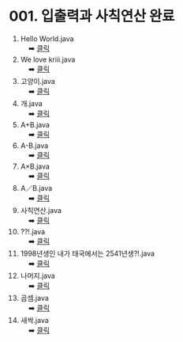 # 001. 입출력과 사칙연산 완료

001. Hello World.java    <br /> &nbsp; &nbsp; ➡️ [클릭](https://github.com/hongcoding94/Daily-Coding-Test-java/blob/main/BackJoon/001.%20%EC%9E%85%EC%B6%9C%EB%A0%A5%EA%B3%BC%20%EC%82%AC%EC%B9%99%EC%97%B0%EC%82%B0/001.%20Hello%20World.java)
002. We love kriii.java <br /> &nbsp; &nbsp; ➡️ [클릭](https://github.com/hongcoding94/Daily-Coding-Test-java/blob/main/BackJoon/001.%20%EC%9E%85%EC%B6%9C%EB%A0%A5%EA%B3%BC%20%EC%82%AC%EC%B9%99%EC%97%B0%EC%82%B0/002.%20We%20love%20kriii.java)
003. 고양이.java <br /> &nbsp; &nbsp; ➡️ [클릭](https://github.com/hongcoding94/Daily-Coding-Test-java/blob/main/BackJoon/001.%20%EC%9E%85%EC%B6%9C%EB%A0%A5%EA%B3%BC%20%EC%82%AC%EC%B9%99%EC%97%B0%EC%82%B0/003.%20%EA%B3%A0%EC%96%91%EC%9D%B4.java)
004. 개.java <br /> &nbsp; &nbsp; ➡️ [클릭](https://github.com/hongcoding94/Daily-Coding-Test-java/blob/main/BackJoon/001.%20%EC%9E%85%EC%B6%9C%EB%A0%A5%EA%B3%BC%20%EC%82%AC%EC%B9%99%EC%97%B0%EC%82%B0/004.%20%EA%B0%9C.java)
005. A+B.java <br /> &nbsp; &nbsp; ➡️ [클릭](https://github.com/hongcoding94/Daily-Coding-Test-java/blob/main/BackJoon/001.%20%EC%9E%85%EC%B6%9C%EB%A0%A5%EA%B3%BC%20%EC%82%AC%EC%B9%99%EC%97%B0%EC%82%B0/005.%20A%2BB.java)
006. A-B.java <br /> &nbsp; &nbsp; ➡️ [클릭](https://github.com/hongcoding94/Daily-Coding-Test-java/blob/main/BackJoon/001.%20%EC%9E%85%EC%B6%9C%EB%A0%A5%EA%B3%BC%20%EC%82%AC%EC%B9%99%EC%97%B0%EC%82%B0/006.%20A-B.java)
007. A×B.java <br /> &nbsp; &nbsp; ➡️ [클릭](https://github.com/hongcoding94/Daily-Coding-Test-java/blob/main/BackJoon/001.%20%EC%9E%85%EC%B6%9C%EB%A0%A5%EA%B3%BC%20%EC%82%AC%EC%B9%99%EC%97%B0%EC%82%B0/007.%20A%C3%97B.java)
008. A／B.java <br /> &nbsp; &nbsp; ➡️ [클릭](https://github.com/hongcoding94/Daily-Coding-Test-java/blob/main/BackJoon/001.%20%EC%9E%85%EC%B6%9C%EB%A0%A5%EA%B3%BC%20%EC%82%AC%EC%B9%99%EC%97%B0%EC%82%B0/008.%20A%EF%BC%8FB.java)
009. 사칙연산.java <br /> &nbsp; &nbsp; ➡️ [클릭](https://github.com/hongcoding94/Daily-Coding-Test-java/blob/main/BackJoon/001.%20%EC%9E%85%EC%B6%9C%EB%A0%A5%EA%B3%BC%20%EC%82%AC%EC%B9%99%EC%97%B0%EC%82%B0/009.%20%EC%82%AC%EC%B9%99%EC%97%B0%EC%82%B0.java)
010. ??!.java <br /> &nbsp; &nbsp; ➡️ [클릭](https://github.com/hongcoding94/Daily-Coding-Test-java/blob/main/BackJoon/001.%20%EC%9E%85%EC%B6%9C%EB%A0%A5%EA%B3%BC%20%EC%82%AC%EC%B9%99%EC%97%B0%EC%82%B0/010.%20%3F%3F!.java)
011. 1998년생인 내가 태국에서는 2541년생?!.java <br /> &nbsp; &nbsp; ➡️ [클릭](https://github.com/hongcoding94/Daily-Coding-Test-java/blob/main/BackJoon/001.%20%EC%9E%85%EC%B6%9C%EB%A0%A5%EA%B3%BC%20%EC%82%AC%EC%B9%99%EC%97%B0%EC%82%B0/011.%201998%EB%85%84%EC%83%9D%EC%9D%B8%20%EB%82%B4%EA%B0%80%20%ED%83%9C%EA%B5%AD%EC%97%90%EC%84%9C%EB%8A%94%202541%EB%85%84%EC%83%9D%3F!.java)
012. 나머지.java <br /> &nbsp; &nbsp; ➡️ [클릭](https://github.com/hongcoding94/Daily-Coding-Test-java/blob/main/BackJoon/001.%20%EC%9E%85%EC%B6%9C%EB%A0%A5%EA%B3%BC%20%EC%82%AC%EC%B9%99%EC%97%B0%EC%82%B0/012.%20%EB%82%98%EB%A8%B8%EC%A7%80.java)
013. 곱셈.java <br /> &nbsp; &nbsp; ➡️ [클릭](https://github.com/hongcoding94/Daily-Coding-Test-java/blob/main/BackJoon/001.%20%EC%9E%85%EC%B6%9C%EB%A0%A5%EA%B3%BC%20%EC%82%AC%EC%B9%99%EC%97%B0%EC%82%B0/013.%20%EA%B3%B1%EC%85%88.java)
014. 새싹.java <br /> &nbsp; &nbsp; ➡️ [클릭](https://github.com/hongcoding94/Daily-Coding-Test-java/blob/main/BackJoon/001.%20%EC%9E%85%EC%B6%9C%EB%A0%A5%EA%B3%BC%20%EC%82%AC%EC%B9%99%EC%97%B0%EC%82%B0/014.%20%EC%83%88%EC%8B%B9.java)

